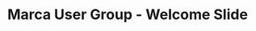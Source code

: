 ---
title: Marca User Group - Welcome Slide
redirect_to: https://docs.google.com/presentation/d/1bFxhN2E3ynxUZ83FqJxvSh07aeQeAvXHGEhGSzF4Pio
---
